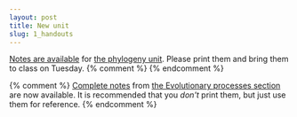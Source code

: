 ```yaml
---
layout: post
title: New unit
slug: 1_handouts
---
```


[Notes are available](/materials/phylogeny.handouts.pdf) for [the phylogeny unit](/phylogeny.html). Please print them and bring them to class on Tuesday.
{% comment %} 
{% endcomment %} 

{% comment %} 
[Complete notes](/materials/processes.complete.pdf) from [the Evolutionary processes section](/processes.html) are now available. It is recommended that you _don't_ print them, but just use them for reference.
{% endcomment %} 

